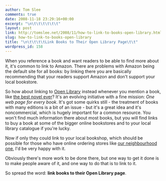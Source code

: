 ```yaml
---
author: Tom Slee
comments: true
date: 2008-11-18 23:29:16+00:00
excerpt: "\n\t\t\t\t\t\t"
layout: post
link: http://tomslee.net/2008/11/how-to-link-to-books-open-library.html
slug: how-to-link-to-books-open-library
title: "\n\t\t\t\tLink Books to Their Open Library Page\t\t"
wordpress_id: 158
---
```



				

When you reference a book and want readers to be able to find more about it, it's common to link to Amazon. There are problems with Amazon being the default site for all books: by linking there you are basically recommending that your readers support Amazon and don't support your local bookstore.

So how about linking to [Open Library](http://openlibrary.org/) instead whenever you mention a book, like [the best novel ever](http://openlibrary.org/b/OL7962182M)? It's an evolving initiative with a fine mission: _One web page for every book_. It's got some quirks still - the treatment of books with many editions is a bit of an issue - but it's a great idea and it's noncommercial, which is hugely important for a common resource. You won't find much information there about most books, but you will find links to buy a book at some of the bigger online bookstores and to your local library catalogue if you're lucky.

Now if only they could link to your local bookshop, which should be possible for those who have online ordering stores like [our neighbourhood one](http://www.wordsworthbooks.com), I'd be very happy with it.

Obviously there's more work to be done there, but one way to get it done is to make people aware of it, and one way to do that is to link to it.

So spread the word: **link books to their Open Library page**. 


		
